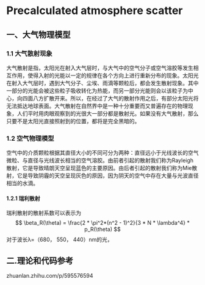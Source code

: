 # Precalculated atmosphere scatter

## 一、大气物理模型

### 1.1 大气散射现象

大气散射是指，太阳光在射入大气层时，与大气中的空气分子或空气溶胶等发生相互作用，使得入射的光能以一定的规律在各个方向上进行重新分布的现象。太阳光在射入大气层时，遇到大气分子、尘埃、雨滴等颗粒后，都会发生散射现象。其中一部分的光能会被这些粒子吸收转化为热能，而另一部分光能则会以该粒子为中心，向四面八方扩散开来。所以，在经过了大气的散射作用之后，有部分太阳光将无法抵达地球表面。大气散射在自然界中是一种十分重要而又普遍存在的物理现象，人们平时用肉眼观察到的光很大一部分都是散射光。如果没有大气散射，那么只要不是太阳光直接照射到的位置，都将是完全黑暗的。

### 1.2 空气物理模型

空气中的介质颗粒根据其直径大小的不同可分为两种：直径远小于光线波长的空气微粒、与直径与光线波长相当的空气溶胶。由前者引起的散射我们称为Rayleigh散射，它是导致晴朗天空呈现蓝色的主要原因。由后者引起的散射我们称为Mie散射，它是导致阴霾的天空呈现灰色的原因，因为阴天的空气中存在大量与光波直径相当的水滴。

#### 1.2.1 瑞利散射

瑞利散射的散射系数可以表示为
$$
\beta_R(\theta) = \frac{2 * \pi^2*(n^2 - 1)^2}{3 * N * \lambda^4} * p_R(\theta) 
$$
对于波长λ=（680， 550， 440）nm的光，







## 二.理论和代码参考

zhuanlan.zhihu.com/p/595576594







